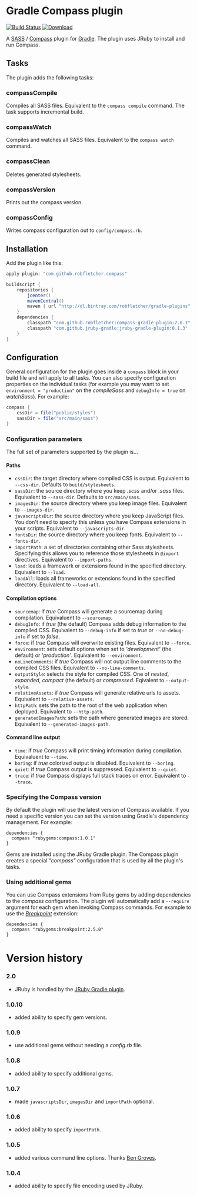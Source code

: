 # Gradle Compass plugin

[![Build Status](https://drone.io/github.com/robfletcher/gradle-compass/status.png)](https://drone.io/github.com/robfletcher/gradle-compass/latest)
[![Download](https://api.bintray.com/packages/robfletcher/gradle-plugins/compass-gradle-plugin/images/download.svg) ](https://bintray.com/robfletcher/gradle-plugins/compass-gradle-plugin/_latestVersion)

A [SASS][sass] / [Compass][compass] plugin for [Gradle][gradle]. The plugin uses JRuby to install and run Compass.

## Tasks

The plugin adds the following tasks:

### compassCompile

Compiles all SASS files. Equivalent to the `compass compile` command. The task supports incremental build.

### compassWatch

Compiles and watches all SASS files. Equivalent to the `compass watch` command.

### compassClean

Deletes generated stylesheets.

### compassVersion

Prints out the compass version.

### compassConfig

Writes compass configuration out to `config/compass.rb`.

## Installation

Add the plugin like this:

```groovy
apply plugin: "com.github.robfletcher.compass"

buildscript {
	repositories {
		jcenter()
		mavenCentral()
		maven { url "http://dl.bintray.com/robfletcher/gradle-plugins" }
	}
	dependencies {
		classpath "com.github.robfletcher:compass-gradle-plugin:2.0.1"
		classpath "com.github.jruby-gradle:jruby-gradle-plugin:0.1.3"
	}
}
```

## Configuration

General configuration for the plugin goes inside a `compass` block in your build file and will apply to all tasks. You can also specify configuration properties on the individual tasks (for example you may want to set `environment = "production"` on the *compileSass* and `debugInfo = true` on *watchSass*). For example:

```groovy
compass {
	cssDir = file("public/styles")
	sassDir = file("src/main/sass")
}
```

### Configuration parameters

The full set of parameters supported by the plugin is…

#### Paths

* `cssDir`: the target directory where compiled CSS is output. Equivalent to `--css-dir`. Defaults to `build/stylesheets`.
* `sassDir`: the source directory where you keep *.scss* and/or *.sass* files. Equivalent to `--sass-dir`. Defaults to `src/main/sass`.
* `imagesDir`: the source directory where you keep image files. Equivalent to `--images-dir`.
* `javascriptsDir`: the source directory where you keep JavaScript files. You don't need to specify this unless you have Compass extensions in your scripts. Equivalent to `--javascripts-dir`.
* `fontsDir`: the source directory where you keep fonts. Equivalent to `--fonts-dir`.
* `importPath`: a set of directories containing other Sass stylesheets. Specifying this allows you to reference those stylesheets in `@import` directives. Equivalent to `--import-paths`.
* `load`: loads a framework or extensions found in the specified directory. Equivalent to `--load`.
* `loadAll`: loads all frameworks or extensions found in the specified directory. Equivalent to `--load-all`.

#### Compilation options

* `sourcemap`: if *true* Compass will generate a sourcemap during compilation. Equivaluent to `--sourcemap`.
* `debugInfo`: if *true* (the default) Compass adds debug information to the compiled CSS. Equivalent to `--debug-info` if set to *true* or `--no-debug-info` if set to *false*.
* `force`: if *true* Compass will overwrite existing files. Equivalent to `--force`.
* `environment`: sets default options when set to *'development'* (the default) or *'production'*. Equivalent to `--environment`.
* `noLineComments`: if *true* Compass will not output line comments to the compiled CSS files. Equivalent to `--no-line-comments`.
* `outputStyle`: selects the style for compiled CSS. One of *nested*, *expanded*, *compact* (the default) or *compressed*. Eqivalent to `--output-style`.
* `relativeAssets`: if *true* Compass will generate relative urls to assets. Equivalent to `--relative-assets`.
* `httpPath`: sets the path to the root of the web application when deployed. Equivalent to `--http-path`.
* `generatedImagesPath`: sets the path where generated images are stored. Equivalent to `--generated-images-path`.

#### Command line output

* `time`: if *true* Compass will print timing information during compilation. Equivaluent to `--time`.
* `boring`: if *true* colorized output is disabled. Equivalent to `--boring`.
* `quiet`: if *true* Compass output is suppressed. Equivalent to `--quiet`.
* `trace`: if *true* Compass displays full stack traces on error. Equivalent to `--trace`.

### Specifying the Compass version

By default the plugin will use the latest version of Compass available. If you need a specific version you can set the version using Gradle's dependency management. For example:

    dependencies {
      compass "rubygems:compass:1.0.1"
    }

Gems are installed using the JRuby Gradle plugin. The Compass plugin creates a special _"compass"_ configuration that is used by all the plugin's tasks.

### Using additional gems

You can use Compass extensions from Ruby gems by adding dependencies to the _compass_ configuration. The plugin will automatically add a `--require` argument for each gem when invoking Compass commands. For example to use the _[Breakpoint][breakpoint]_ extension:

    dependencies {
      compass "rubygems:breakpoint:2.5.0"
    }

# Version history

### 2.0

* JRuby is handled by the [JRuby Gradle plugin](https://github.com/jruby-gradle/jruby-gradle-plugin).

### 1.0.10

* added ability to specify gem versions.

### 1.0.9

* use additional gems without needing a *config.rb* file.

### 1.0.8

* added ability to specify additional gems.

### 1.0.7

* made `javascriptsDir`, `imagesDir` and `importPath` optional.

### 1.0.6

* added ability to specify `importPath`.

### 1.0.5

* added various command line options. Thanks [Ben Groves](http://github.com/bgroves).

### 1.0.4

* added ability to specify file encoding used by JRuby.

[app-plugin]:http://www.gradle.org/docs/current/userguide/application_plugin.html
[compass]:http://compass-style.org/
[gradle]:http://gradle.org/
[sass]:http://sass-lang.com/
[breakpoint]:http://breakpoint-sass.com/
